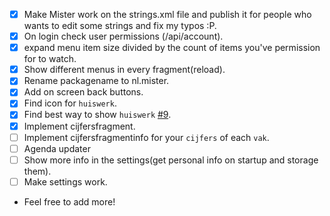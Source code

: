 - [x] Make Mister work on the strings.xml file and publish it for people who wants to edit some strings and fix my typos :P.
- [x] On login check user permissions (/api/account).
- [x] expand menu item size divided by the count of items you've permission for to watch.
- [x] Show different menus in every fragment(reload).
- [x] Rename packagename to nl.mister.
- [x] Add on screen back buttons. 
- [x] Find icon for `huiswerk`.
- [x] Find best way to show `huiswerk` [#9](https://github.com/KeizerDev/Mister/issues/9). 
- [x] Implement cijfersfragment.
- [ ] Implement cijfersfragmentinfo for your `cijfers` of each `vak`.
- [ ] Agenda updater
- [ ] Show more info in the settings(get personal info on startup and storage them).
- [ ] Make settings work.
- Feel free to add more!
